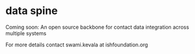 # data spine

Coming soon: An open source backbone for contact data integration across multiple systems

For more details contact swami.kevala at ishfoundation.org